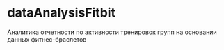 # dataAnalysisFitbit
Аналитика отчетности по активности тренировок групп на основании данных фитнес-браслетов
